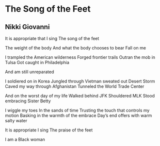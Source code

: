# The Song of the Feet
## Nikki Giovanni
It is appropriate that I sing
The song of the feet

The weight of the body
And what the body chooses to bear
Fall on me

I trampled the American wilderness
Forged frontier trails
Outran the mob in Tulsa
Got caught in Philadelphia

And am still unreparated

I soldiered on in Korea
Jungled through Vietman sweated out Desert Storm
Caved my way through Afghanistan
Tunneled the World Trade Center

And on the worst day of my life
Walked behind JFK
Shouldered MLK
Stood embracing Sister Betty

I wiggle my toes
In the sands of time
Trusting the touch that controls my motion
Basking in the warmth of the embrace
Day’s end offers with warm salty water

It is appropriate I sing
The praise of the feet

I am a Black woman